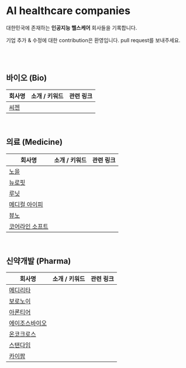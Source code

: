 # AI healthcare companies

대한민국에 존재하는 **인공지능 헬스케어** 회사들을 기록합니다.

기업 추가 & 수정에 대한 contribution은 환영입니다. pull request를 보내주세요.

<br><br>

## 바이오 (Bio)

| 회사명 | 소개 / 키워드 | 관련 링크 |
|------|------------|---------|
| [씨젠](https://www.seegene.co.kr/) | | |

<br>

## 의료 (Medicine)

| 회사명 | 소개 / 키워드 | 관련 링크 |
|------|------------|---------|
| [노을](https://noul.kr/) | | |
| [뉴로핏](https://www.neurophet.com/) | | |
| [루닛](https://www.lunit.io/) | | |
| [메디컬 아이피](http://www.medicalip.com/) |  |  |
| [뷰노](https://www.vuno.co/) | | |
| [코어라인 소프트](https://www.corelinesoft.com/) | | |

<br>

## 신약개발 (Pharma)

| 회사명 | 소개 / 키워드 | 관련 링크 |
|------|------------|---------|
| [메디리타](https://www.medirita.com/) | | |
| [보로노이](https://voronoi.io/) | | |
| [아론티어](http://www.arontier.co/) | | |
| [에이조스바이오](http://www.azothbio.com/) | | |
| [온코크로스](http://oncocross.com/) | | |
| [스탠다임](https://www.standigm.com/) | | |
| [카이팜](http://www.kaipharm.com/) | | |
